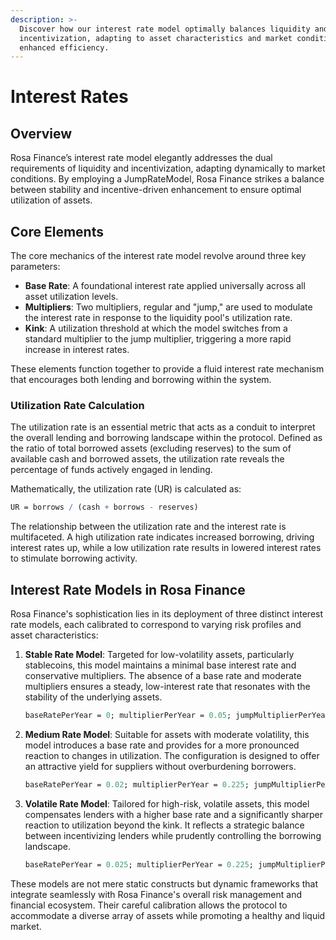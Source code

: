 ```yaml
---
description: >-
  Discover how our interest rate model optimally balances liquidity and
  incentivization, adapting to asset characteristics and market conditions for
  enhanced efficiency.
---
```


# Interest Rates

## **Overview**

Rosa Finance’s interest rate model elegantly addresses the dual requirements of liquidity and incentivization, adapting dynamically to market conditions. By employing a JumpRateModel, Rosa Finance strikes a balance between stability and incentive-driven enhancement to ensure optimal utilization of assets.

## **Core Elements**

The core mechanics of the interest rate model revolve around three key parameters:

* **Base Rate**: A foundational interest rate applied universally across all asset utilization levels.
* **Multipliers**: Two multipliers, regular and "jump," are used to modulate the interest rate in response to the liquidity pool's utilization rate.
* **Kink**: A utilization threshold at which the model switches from a standard multiplier to the jump multiplier, triggering a more rapid increase in interest rates.

These elements function together to provide a fluid interest rate mechanism that encourages both lending and borrowing within the system.

### **Utilization Rate Calculation**

The utilization rate is an essential metric that acts as a conduit to interpret the overall lending and borrowing landscape within the protocol. Defined as the ratio of total borrowed assets (excluding reserves) to the sum of available cash and borrowed assets, the utilization rate reveals the percentage of funds actively engaged in lending.

Mathematically, the utilization rate (UR) is calculated as:

```mathematica
UR = borrows / (cash + borrows - reserves)
```

The relationship between the utilization rate and the interest rate is multifaceted. A high utilization rate indicates increased borrowing, driving interest rates up, while a low utilization rate results in lowered interest rates to stimulate borrowing activity.

## **Interest Rate Models in Rosa Finance**

Rosa Finance's sophistication lies in its deployment of three distinct interest rate models, each calibrated to correspond to varying risk profiles and asset characteristics:

1.  **Stable Rate Model**: Targeted for low-volatility assets, particularly stablecoins, this model maintains a minimal base interest rate and conservative multipliers. The absence of a base rate and moderate multipliers ensures a steady, low-interest rate that resonates with the stability of the underlying assets.

    ```mathematica
    baseRatePerYear = 0; multiplierPerYear = 0.05; jumpMultiplierPerYear = 1.365; kink = 0.80
    ```
2.  **Medium Rate Model**: Suitable for assets with moderate volatility, this model introduces a base rate and provides for a more pronounced reaction to changes in utilization. The configuration is designed to offer an attractive yield for suppliers without overburdening borrowers.

    ```mathematica
    baseRatePerYear = 0.02; multiplierPerYear = 0.225; jumpMultiplierPerYear = 1.25; kink = 0.80
    ```
3.  **Volatile Rate Model**: Tailored for high-risk, volatile assets, this model compensates lenders with a higher base rate and a significantly sharper reaction to utilization beyond the kink. It reflects a strategic balance between incentivizing lenders while prudently controlling the borrowing landscape.

    ```mathematica
    baseRatePerYear = 0.025; multiplierPerYear = 0.225; jumpMultiplierPerYear = 5; kink = 0.80
    ```

These models are not mere static constructs but dynamic frameworks that integrate seamlessly with Rosa Finance's overall risk management and financial ecosystem. Their careful calibration allows the protocol to accommodate a diverse array of assets while promoting a healthy and liquid market.
